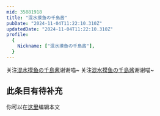 ```yaml
---
mid: 35881918
title: "混水摸鱼の千島酱"
pubDate: "2024-11-04T11:22:10.310Z"
updatedDate: "2024-11-04T11:22:10.310Z"
profile:
  {
    Nickname: ["混水摸鱼の千島酱"],
  }
---
```


关注[混水摸鱼の千島酱](https://space.bilibili.com/35881918)谢谢喵~ 关注[混水摸鱼の千島酱](https://space.bilibili.com/35881918)谢谢喵~

## 此条目有待补充
你可以在[这里](https://github.com/Yuhanawa/VTuber.ICU-Content/edit/master/v/混水摸鱼の千島酱/index.md)编辑本文
